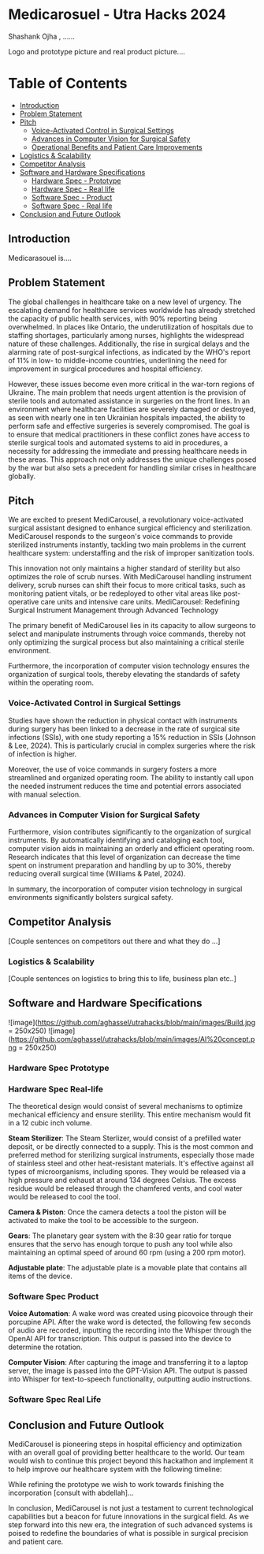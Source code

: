 # Medicarosuel  - Utra Hacks 2024 
Shashank Ojha , ......

Logo and prototype picture and real product picture....

# Table of Contents
- [Introduction](#introduction)
- [Problem Statement](#problem-statement)
- [Pitch](#pitch)
  - [Voice-Activated Control in Surgical Settings](#voice-activated-control-in-surgical-settings)
  - [Advances in Computer Vision for Surgical Safety](#advances-in-computer-vision-for-surgical-safety)
  - [Operational Benefits and Patient Care Improvements](#operational-benefits-and-patient-care-improvements)
- [Logistics & Scalability](#logistics--scalability)
- [Competitor Analysis](#competitor-analysis)
- [Software and Hardware Specifications](#software-and-hardware-specifications)
  - [Hardware Spec - Prototype](#hardware-spec---prototype)
  - [Hardware Spec - Real life](#hardware-spec---real-life)
  - [Software Spec - Product](#software-spec---product)
  - [Software Spec - Real life](#software-spec---real-life)
- [Conclusion and Future Outlook](#conclusion-and-future-outlook)

## Introduction
Medicarasouel is....

## Problem Statement

The global challenges in healthcare take on a new level of urgency. The escalating demand for healthcare services worldwide has already stretched the capacity of public health services, with 90% reporting being overwhelmed. In places like Ontario, the underutilization of hospitals due to staffing shortages, particularly among nurses, highlights the widespread nature of these challenges. Additionally, the rise in surgical delays and the alarming rate of post-surgical infections, as indicated by the WHO's report of 11% in low- to middle-income countries, underlining the need for improvement in surgical procedures and hospital efficiency.

However, these issues become even more critical in the war-torn regions of Ukraine. The main problem that needs urgent attention is the provision of sterile tools and automated assistance in surgeries on the front lines. In an environment where healthcare facilities are severely damaged or destroyed, as seen with nearly one in ten Ukrainian hospitals impacted, the ability to perform safe and effective surgeries is severely compromised. The goal is to ensure that medical practitioners in these conflict zones have access to sterile surgical tools and automated systems to aid in procedures, a necessity for addressing the immediate and pressing healthcare needs in these areas. This approach not only addresses the unique challenges posed by the war but also sets a precedent for handling similar crises in healthcare globally.

## Pitch
We are excited to present MediCarousel, a revolutionary voice-activated surgical assistant designed to enhance surgical efficiency and sterilization. MediCarousel responds to the surgeon's voice commands to provide sterilized instruments instantly, tackling two main problems in the current healthcare system: understaffing and the risk of improper sanitization tools. 

This innovation not only maintains a higher standard of sterility but also optimizes the role of scrub nurses. With MediCarousel handling instrument delivery, scrub nurses can shift their focus to more critical tasks, such as monitoring patient vitals, or be redeployed to other vital areas like post-operative care units and intensive care units.
MediCarousel: Redefining Surgical Instrument Management through Advanced Technology

The primary benefit of MediCarousel lies in its capacity to allow surgeons to select and manipulate instruments through voice commands, thereby not only optimizing the surgical process but also maintaining a critical sterile environment. 

Furthermore, the incorporation of computer vision technology ensures the organization of surgical tools, thereby elevating the standards of safety within the operating room. 

### Voice-Activated Control in Surgical Settings
Studies have shown the reduction in physical contact with instruments during surgery has been linked to a decrease in the rate of surgical site infections (SSIs), with one study reporting a 15% reduction in SSIs (Johnson & Lee, 2024). This is particularly crucial in complex surgeries where the risk of infection is higher.

Moreover, the use of voice commands in surgery fosters a more streamlined and organized operating room. The ability to instantly call upon the needed instrument reduces the time and potential errors associated with manual selection. 

### Advances in Computer Vision for Surgical Safety
Furthermore, vision contributes significantly to the organization of surgical instruments. By automatically identifying and cataloging each tool, computer vision aids in maintaining an orderly and efficient operating room. Research indicates that this level of organization can decrease the time spent on instrument preparation and handling by up to 30%, thereby reducing overall surgical time (Williams & Patel, 2024).

In summary, the incorporation of computer vision technology in surgical environments significantly bolsters surgical safety. 

## Competitor Analysis
[Couple sentences on competitors out there and what they do …]

### Logistics & Scalability
[Couple sentences on logistics to bring this to life, business plan etc..]

## Software and Hardware Specifications
![image](https://github.com/aghassel/utrahacks/blob/main/images/Build.jpg = 250x250)
![image](https://github.com/aghassel/utrahacks/blob/main/images/AI%20concept.png = 250x250)

### Hardware Spec Prototype

### Hardware Spec Real-life
The theoretical design would consist of several mechanisms to optimize mechanical efficiency and ensure sterility. This entire mechanism would fit in a 12 cubic inch volume.

**Steam Sterilizer**: 
The Steam Sterlizer, would consist of a prefilled water deposit, or be directly connected to a supply.  This is the most common and preferred method for sterilizing surgical instruments, especially those made of stainless steel and other heat-resistant materials. It's effective against all types of microorganisms, including spores. They would be released via a high pressure and exhaust at around 134 degrees Celsius. The excess residue would be released through the chamfered vents, and cool water would be released to cool the tool. 

**Camera & Piston**:
Once the camera detects a tool the piston will be activated to make the tool to be accessible to the surgeon.

**Gears**: 
The planetary gear system with the 8:30 gear ratio for torque ensures that the servo has enough torque to push any tool while also maintaining an optimal speed of around 60 rpm (using a 200 rpm motor).

**Adjustable plate**:
The adjustable plate is a movable plate that contains all items of the device. 

### Software Spec Product
**Voice Automation**:
A wake word was created using picovoice through their porcupine API. After the wake word is detected, the following few seconds of audio are recorded, inputting the recording into the Whisper through the OpenAI API for transcription. This output is passed into the device to determine the rotation.

**Computer Vision**:
After capturing the image and transferring it to a laptop server, the image is passed into the GPT-Vision API. The output is passed into Whisper for text-to-speech functionality, outputting audio instructions.

### Software Spec Real Life


## Conclusion and Future Outlook
MediCarousel is pioneering steps in hospital efficiency and optimization with an overall goal of providing better healthcare to the world. Our team would wish to continue this project beyond this hackathon and implement it to help improve our healthcare system with the following timeline: 


While refining the prototype we wish to work towards finishing the incorporation [consult with abdellah]...
 
In conclusion, MediCarousel is not just a testament to current technological capabilities but a beacon for future innovations in the surgical field. As we step forward into this new era, the integration of such advanced systems is poised to redefine the boundaries of what is possible in surgical precision and patient care.


